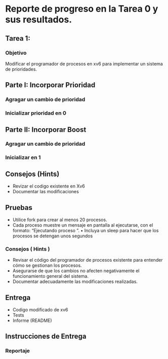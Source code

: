 # Reporte de progreso en la Tarea 0 y sus resultados.


## Tarea 1: 

### Objetivo
Modificar el programador de procesos en xv6 para implementar un sistema
de prioridades.

## Parte I: Incorporar Prioridad

### Agragar un cambio de prioridad

### Inicializar prioridad en 0

## Parte II: Incorporar Boost

### Agragar un cambio de prioridad

### Inicializar en 1

## Consejos (Hints)

 * Revizar el codigo existente en Xv6
 * Documentar las modificaciones

## Pruebas

 * Utilice fork para crear al menos 20 procesos.
 * Cada proceso muestre un mensaje en pantalla al ejecutarse, con el formato: “Ejecutando proceso ”.
• Incluya un sleep para hacer que los procesos se detengan unos
segundos

### Consejos ( Hints )
 * Revisar el código del programador de procesos existente para entender cómo se gestionan los procesos.
 * Asegurarse de que los cambios no afecten negativamente el funcionamiento general del sistema.
 * Documentar adecuadamente las modificaciones realizadas.
## Entrega
  * Codigo modificado de xv6
  * Tests
  * Informe (README)
## Instrucciones de Entrega


### Reportaje


